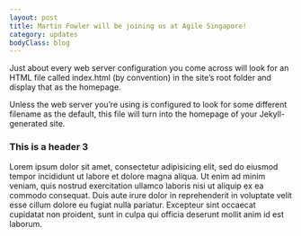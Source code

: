 ```yaml
---
layout: post
title: Martin Fowler will be joining us at Agile Singapore!
category: updates
bodyClass: blog
---
```


Just about every web server configuration you come across will look for an HTML file called index.html (by convention) in the site’s root folder and display that as the homepage. 

Unless the web server you’re using is configured to look for some different filename as the default, this file will turn into the homepage of your Jekyll-generated site.

### This is a header 3

Lorem ipsum dolor sit amet, consectetur adipisicing elit, sed do eiusmod
tempor incididunt ut labore et dolore magna aliqua. Ut enim ad minim veniam,
quis nostrud exercitation ullamco laboris nisi ut aliquip ex ea commodo
consequat. Duis aute irure dolor in reprehenderit in voluptate velit esse
cillum dolore eu fugiat nulla pariatur. Excepteur sint occaecat cupidatat non
proident, sunt in culpa qui officia deserunt mollit anim id est laborum.